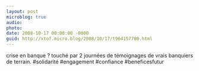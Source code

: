 ```yaml
---
layout: post
microblog: true
audio: 
photo: 
date: 2008-10-17 00:00:00 -0000
guid: http://xtof.micro.blog/2008/10/17/t964157780.html
---
```

crise en banque ? touché par 2 journées de témoignages de vrais banquiers de terrain. #solidarité #engagement #confiance #beneficesfutur
